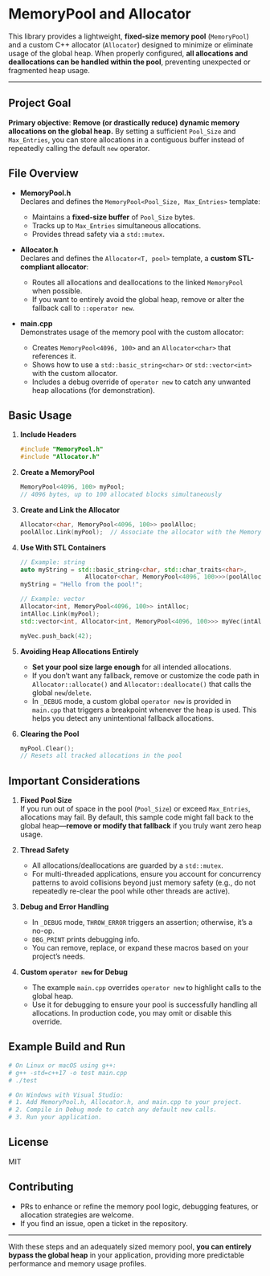 # MemoryPool and Allocator

This library provides a lightweight, **fixed-size memory pool** (`MemoryPool`) and a custom C++ allocator (`Allocator`) designed to minimize or eliminate usage of the global heap. When properly configured, **all allocations and deallocations can be handled within the pool**, preventing unexpected or fragmented heap usage.

---

## Project Goal

**Primary objective**: **Remove (or drastically reduce) dynamic memory allocations on the global heap.** By setting a sufficient `Pool_Size` and `Max_Entries`, you can store allocations in a contiguous buffer instead of repeatedly calling the default `new` operator.

## File Overview

- **MemoryPool.h**  
  Declares and defines the `MemoryPool<Pool_Size, Max_Entries>` template:
  - Maintains a **fixed-size buffer** of `Pool_Size` bytes.  
  - Tracks up to `Max_Entries` simultaneous allocations.  
  - Provides thread safety via a `std::mutex`.  

- **Allocator.h**  
  Declares and defines the `Allocator<T, pool>` template, a **custom STL-compliant allocator**:
  - Routes all allocations and deallocations to the linked `MemoryPool` when possible.  
  - If you want to entirely avoid the global heap, remove or alter the fallback call to `::operator new`.

- **main.cpp**  
  Demonstrates usage of the memory pool with the custom allocator:
  - Creates `MemoryPool<4096, 100>` and an `Allocator<char>` that references it.  
  - Shows how to use a `std::basic_string<char>` or `std::vector<int>` with the custom allocator.  
  - Includes a debug override of `operator new` to catch any unwanted heap allocations (for demonstration).

## Basic Usage

1. **Include Headers**  
   ```cpp
   #include "MemoryPool.h"
   #include "Allocator.h"
   ```

2. **Create a MemoryPool**  
   ```cpp
   MemoryPool<4096, 100> myPool; 
   // 4096 bytes, up to 100 allocated blocks simultaneously
   ```

3. **Create and Link the Allocator**  
   ```cpp
   Allocator<char, MemoryPool<4096, 100>> poolAlloc;
   poolAlloc.Link(myPool);  // Associate the allocator with the MemoryPool
   ```

4. **Use With STL Containers**  
   ```cpp
   // Example: string
   auto myString = std::basic_string<char, std::char_traits<char>, 
                     Allocator<char, MemoryPool<4096, 100>>>(poolAlloc);
   myString = "Hello from the pool!";

   // Example: vector
   Allocator<int, MemoryPool<4096, 100>> intAlloc;
   intAlloc.Link(myPool);
   std::vector<int, Allocator<int, MemoryPool<4096, 100>>> myVec(intAlloc);

   myVec.push_back(42); 
   ```

5. **Avoiding Heap Allocations Entirely**  
   - **Set your pool size large enough** for all intended allocations.  
   - If you don’t want any fallback, remove or customize the code path in `Allocator::allocate()` and `Allocator::deallocate()` that calls the global `new`/`delete`.  
   - In `_DEBUG` mode, a custom global `operator new` is provided in `main.cpp` that triggers a breakpoint whenever the heap is used. This helps you detect any unintentional fallback allocations.

6. **Clearing the Pool**  
   ```cpp
   myPool.Clear(); 
   // Resets all tracked allocations in the pool
   ```

## Important Considerations

1. **Fixed Pool Size**  
   If you run out of space in the pool (`Pool_Size`) or exceed `Max_Entries`, allocations may fail. By default, this sample code might fall back to the global heap—**remove or modify that fallback** if you truly want zero heap usage.

2. **Thread Safety**  
   - All allocations/deallocations are guarded by a `std::mutex`.  
   - For multi-threaded applications, ensure you account for concurrency patterns to avoid collisions beyond just memory safety (e.g., do not repeatedly re-clear the pool while other threads are active).

3. **Debug and Error Handling**  
   - In `_DEBUG` mode, `THROW_ERROR` triggers an assertion; otherwise, it’s a no-op.  
   - `DBG_PRINT` prints debugging info.  
   - You can remove, replace, or expand these macros based on your project’s needs.

4. **Custom `operator new` for Debug**  
   - The example `main.cpp` overrides `operator new` to highlight calls to the global heap.  
   - Use it for debugging to ensure your pool is successfully handling all allocations. In production code, you may omit or disable this override.

## Example Build and Run

```bash
# On Linux or macOS using g++:
# g++ -std=c++17 -o test main.cpp
# ./test

# On Windows with Visual Studio:
# 1. Add MemoryPool.h, Allocator.h, and main.cpp to your project.
# 2. Compile in Debug mode to catch any default new calls.
# 3. Run your application.
```

## License

MIT

## Contributing

- PRs to enhance or refine the memory pool logic, debugging features, or allocation strategies are welcome.  
- If you find an issue, open a ticket in the repository.  

---

With these steps and an adequately sized memory pool, **you can entirely bypass the global heap** in your application, providing more predictable performance and memory usage profiles.
